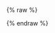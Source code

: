 {% raw %}
<script>
const misocmd = window.misocmd || (window.misocmd = []);
misocmd.push(async () => {
  // setup client
  const MisoClient = window.MisoClient;
  const client = new MisoClient('...');
  const workflow = client.ui.hybridSearch;
  workflow.useApi(false);
  async function mockApi({ session, group, name, payload }) {
    if (!payload) {
      return;
    }
    const request = { group, name, payload };
    const { rows = 10 } = payload;
    const { page = 0 } = payload._meta || {};
    const total = 100 + page;
    const facet_counts = {
      facet_fields: {
        categories: [['A', 90 + page], ['B', 80 + page], ['C', 70 + page]],
      },
    };
    const products = [];
    for (let i = 0; i < rows; i++) {
      products.push({
        product_id: `p_${page * rows + i}`,
      });
    }
    (page > 0 ? workflow.results : workflow.answer).updateData({
      session,
      request,
      value: {
        products,
        total,
        facet_counts,
      },
    });
  }
  // TODO: extract to utils
  function compareFacetCounts(facetCounts0, facetCounts1) {
    const facetFields0 = facetCounts0.facet_fields;
    const facetFields1 = facetCounts1.facet_fields;
    if (Object.keys(facetFields0).length !== Object.keys(facetFields1).length) {
      return false;
    }
    for (const field in facetFields0) {
      if (!compareFacetFields(facetFields0[field], facetFields1[field])) {
        return false;
      }
    }
    return true;
  }
  function compareFacetFields(facetFields0, facetFields1) {
    if (facetFields0.length !== facetFields1.length) {
      return false;
    }
    for (let i = 0; i < facetFields0.length; i++) {
      if (facetFields0[i][0] !== facetFields1[i][0] || facetFields0[i][1] !== facetFields1[i][1]) {
        return false;
      }
    }
    return true;
  }
  // TODO: use the main workflow
  workflow.answer.on('request', mockApi);
  workflow.results.on('request', mockApi);
  workflow.query({ q: 'LLM' });
  const data0 = workflow.results.states.data.value;
  workflow.results._more();
  const data1 = workflow.results.states.data.value;
  if (data1.products.length !== data0.products.length + 10) {
    throw new Error(`Expected ${data0.products.length + 10} products, but got ${data1.products.length}`);
  }
  if (data1.total !== data0.total) {
    throw new Error(`Expected ${data0.total} total, but got ${data1.total}`);
  }
  if (!compareFacetCounts(data0.facet_counts, data1.facet_counts)) {
    throw new Error(`Expected facet_counts to be the same, but got different values`);
  }
  window.pw && window.pw.done();
});
</script>
{% endraw %}
